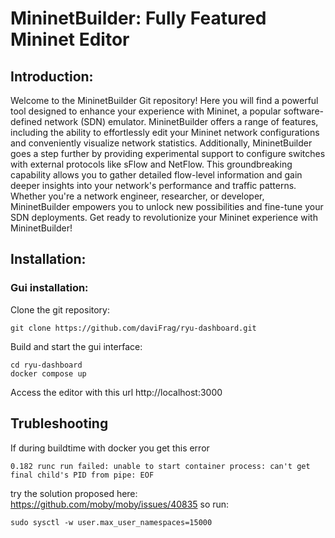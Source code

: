 # MininetBuilder: Fully Featured Mininet Editor

## Introduction:
Welcome to the MininetBuilder Git repository! Here you will find a powerful tool designed to enhance your experience with Mininet, a popular software-defined network (SDN) emulator. MininetBuilder offers a range of features, including the ability to effortlessly edit your Mininet network configurations and conveniently visualize network statistics. Additionally, MininetBuilder goes a step further by providing experimental support to configure switches with external protocols like sFlow and NetFlow. This groundbreaking capability allows you to gather detailed flow-level information and gain deeper insights into your network's performance and traffic patterns. Whether you're a network engineer, researcher, or developer, MininetBuilder empowers you to unlock new possibilities and fine-tune your SDN deployments. Get ready to revolutionize your Mininet experience with MininetBuilder!

## Installation:
### Gui installation:
Clone the git repository:
```
git clone https://github.com/daviFrag/ryu-dashboard.git
```
Build and start the gui interface:
```
cd ryu-dashboard
docker compose up
```
Access the editor with this url http://localhost:3000

## Trubleshooting
If during buildtime with docker you get this error
```
0.182 runc run failed: unable to start container process: can't get final child's PID from pipe: EOF
```
try the solution proposed here: https://github.com/moby/moby/issues/40835
so run: 
```
sudo sysctl -w user.max_user_namespaces=15000
```


